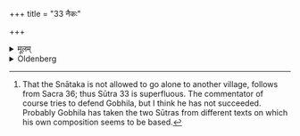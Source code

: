 +++
title = "33 नैकः"

+++

<details><summary>मूलम्</summary>

नैकः ३३
</details>

<details><summary>Oldenberg</summary>

33. [^5]  Nor alone,


[^5]:  That the Snātaka is not allowed to go alone to another village, follows from Sacra 36; thus Sūtra 33 is superfluous. The commentator of course tries to defend Gobhila, but I think he has not succeeded. Probably Gobhila has taken the two Sūtras from different texts on which his own composition seems to be based.
</details>

